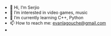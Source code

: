 - 👋 Hi, I’m Serjio
- 👀 I’m interested in video games, music
- 🌱 I’m currently learning C++, Python
- 📫 How to reach me: evanlagouche@gmail.com
- ![]()

<!---
S3rjio/S3rjio is a ✨ special ✨ repository because its `README.md` (this file) appears on your GitHub profile.
You can click the Preview link to take a look at your changes.
--->
